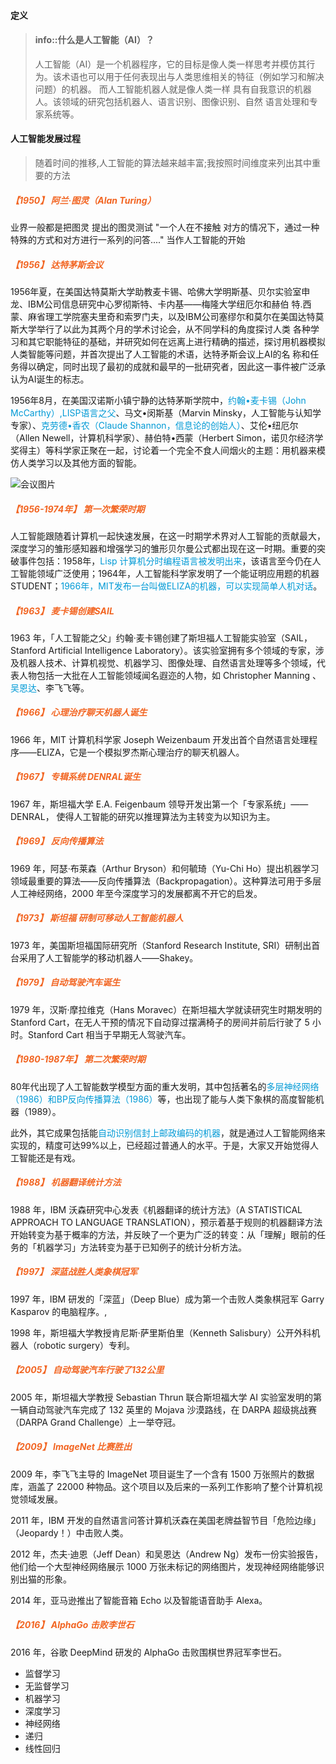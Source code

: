 
#### 定义

> #### info::什么是人工智能（AI）？
>
>人工智能（AI）是一个机器程序，它的目标是像人类一样思考并模仿其行为。该术语也可以用于任何表现出与人类思维相关的特征（例如学习和解决问题）的机器。
而人工智能机器人就是像人类一样 具有自我意识的机器人。该领域的研究包括机器人、语言识别、图像识别、自然 语言处理和专家系统等。

#### 人工智能发展过程

> 随着时间的推移,人工智能的算法越来越丰富;我按照时间维度来列出其中重要的方法

##### <font color="#f26522">【1950】 阿兰·图灵（Alan Turing）</font>
  业界一般都是把图灵 提出的图灵测试 "一个人在不接触
对方的情况下，通过一种特殊的方式和对方进行一系列的问答...." 当作人工智能的开始

##### <font color="#f26522">【1956】 达特茅斯会议</font>
1956年夏，在美国达特莫斯大学助教麦卡锡、哈佛大学明斯基、贝尔实验室申龙、IBM公司信息研究中心罗彻斯特、卡内基——梅隆大学纽厄尔和赫伯 特.西蒙、麻省理工学院塞夫里奇和索罗门夫，以及IBM公司塞缪尔和莫尔在美国达特莫斯大学举行了以此为其两个月的学术讨论会，从不同学科的角度探讨人类 各种学习和其它职能特征的基础，并研究如何在远离上进行精确的描述，探讨用机器模拟人类智能等问题，并首次提出了人工智能的术语，达特矛斯会议上AI的名 称和任务得以确定，同时出现了最初的成就和最早的一批研究者，因此这一事件被广泛承认为AI诞生的标志。

1956年8月，在美国汉诺斯小镇宁静的达特茅斯学院中，<font color="#009ad6">约翰•麦卡锡（John McCarthy）,LISP语言之父</font>、马文•闵斯基（Marvin Minsky，人工智能与认知学专家）、<font color="#009ad6">克劳德•香农（Claude Shannon，信息论的创始人）</font>、艾伦•纽厄尔（Allen Newell，计算机科学家）、赫伯特•西蒙（Herbert Simon，诺贝尔经济学奖得主）等科学家正聚在一起，讨论着一个完全不食人间烟火的主题：用机器来模仿人类学习以及其他方面的智能。

![会议图片](http://www.zhanluejia.net.cn/static/uploads/ba0b41edc72b359334ff73a5722ceebe.png)




##### <font color="#f26522">【1956-1974年】 第一次繁荣时期</font>
人工智能跟随着计算机一起快速发展，在这一时期学术界对人工智能的贡献最大，深度学习的雏形感知器和增强学习的雏形贝尔曼公式都出现在这一时期。重要的突破事件包括：1958年，<font color="#009ad6">Lisp 计算机分时编程语言被发明出来</font>，该语言至今仍在人工智能领域广泛使用；1964年，人工智能科学家发明了一个能证明应用题的机器STUDENT；<font color="#009ad6">1966年，MIT发布一台叫做ELIZA的机器，可以实现简单人机对话</font>。

##### <font color="#f26522">【1963】 麦卡锡创建SAIL</font>
1963 年，「人工智能之父」约翰·麦卡锡创建了斯坦福人工智能实验室（SAIL，Stanford Artificial Intelligence Laboratory）。该实验室拥有多个领域的专家，涉及机器人技术、计算机视觉、机器学习、图像处理、自然语言处理等多个领域，代表人物包括一大批在人工智能领域闻名遐迩的人物，如 Christopher Manning 、<font color="#009ad6">吴恩达</font>、李飞飞等。

##### <font color="#f26522">【1966】 心理治疗聊天机器人诞生</font>
1966 年，MIT 计算机科学家 Joseph Weizenbaum 开发出首个自然语言处理程序——ELIZA，它是一个模拟罗杰斯心理治疗的聊天机器人。

##### <font color="#f26522">【1967】 专辑系统 DENRAL诞生</font>
 1967 年，斯坦福大学 E.A. Feigenbaum 领导开发出第一个「专家系统」——DENRAL， 使得人工智能的研究以推理算法为主转变为以知识为主。

##### <font color="#f26522">【1969】 反向传播算法</font>
 1969 年，阿瑟·布莱森（Arthur Bryson）和何毓琦（Yu-Chi Ho）提出机器学习领域最重要的算法——反向传播算法（Backpropagation）。这种算法可用于多层人工神经网络，2000 年至今深度学习的发展都离不开它的启发。

##### <font color="#f26522">【1973】 斯坦福 研制可移动人工智能机器人</font>
 1973 年，美国斯坦福国际研究所（Stanford Research Institute, SRI）研制出首台采用了人工智能学的移动机器人——Shakey。

##### <font color="#f26522">【1979】 自动驾驶汽车诞生</font>
 1979 年，汉斯·摩拉维克（Hans Moravec）在斯坦福大学就读研究生时期发明的 Stanford Cart，在无人干预的情况下自动穿过摆满椅子的房间并前后行驶了 5 小时。Stanford Cart 相当于早期无人驾驶汽车。

##### <font color="#f26522">【1980-1987年】 第二次繁荣时期</font>
80年代出现了人工智能数学模型方面的重大发明，其中包括著名的<font color="#009ad6">多层神经网络（1986）和BP反向传播算法（1986）</font>等，也出现了能与人类下象棋的高度智能机器（1989）。

此外，其它成果包括能<font color="#009ad6">自动识别信封上邮政编码的机器</font>，就是通过人工智能网络来实现的，精度可达99%以上，已经超过普通人的水平。于是，大家又开始觉得人工智能还是有戏。

##### <font color="#f26522">【1988】 机器翻译统计方法</font>
1988 年，IBM 沃森研究中心发表《机器翻译的统计方法》（A STATISTICAL APPROACH TO LANGUAGE TRANSLATION），预示着基于规则的机器翻译方法开始转变为基于概率的方法，并反映了一个更为广泛的转变：从「理解」眼前的任务的「机器学习」方法转变为基于已知例子的统计分析方法。

##### <font color="#f26522">【1997】 深蓝战胜人类象棋冠军</font>
 1997 年，IBM 研发的「深蓝」（Deep Blue）成为第一个击败人类象棋冠军 Garry Kasparov 的电脑程序。,

 1998 年，斯坦福大学教授肯尼斯·萨里斯伯里（Kenneth Salisbury）公开外科机器人（robotic surgery）专利。

##### <font color="#f26522">【2005】 自动驾驶汽车行驶了132公里</font>
 2005 年，斯坦福大学教授 Sebastian Thrun 联合斯坦福大学 AI 实验室发明的第一辆自动驾驶汽车完成了 132 英里的 Mojava 沙漠路线，在 DARPA 超级挑战赛（DARPA Grand Challenge）上一举夺冠。

##### <font color="#f26522">【2009】 ImageNet 比赛胜出</font>
 2009 年，李飞飞主导的 ImageNet 项目诞生了一个含有 1500 万张照片的数据库，涵盖了 22000 种物品。这个项目以及后来的一系列工作影响了整个计算机视觉领域发展。


 2011 年，IBM 开发的自然语言问答计算机沃森在美国老牌益智节目「危险边缘」（Jeopardy！）中击败人类。

 2012 年，杰夫·迪恩（Jeff Dean）和吴恩达（Andrew Ng）发布一份实验报告，他们给一个大型神经网络展示 1000 万张未标记的网络图片，发现神经网络能够识别出猫的形象。

 2014 年，亚马逊推出了智能音箱 Echo 以及智能语音助手 Alexa。
##### <font color="#f26522">【2016】 AlphaGo 击败李世石</font>
 2016 年，谷歌 DeepMind 研发的 AlphaGo 击败围棋世界冠军李世石。



* 监督学习
* 无监督学习
* 机器学习
* 深度学习
* 神经网络
* 递归
* 线性回归

